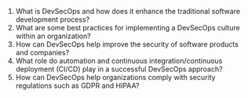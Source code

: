 

1. What is DevSecOps and how does it enhance the traditional software development process?
2. What are some best practices for implementing a DevSecOps culture within an organization?
3. How can DevSecOps help improve the security of software products and companies?
4. What role do automation and continuous integration/continuous deployment (CI/CD) play in a successful DevSecOps approach?
5. How can DevSecOps help organizations comply with security regulations such as GDPR and HIPAA?